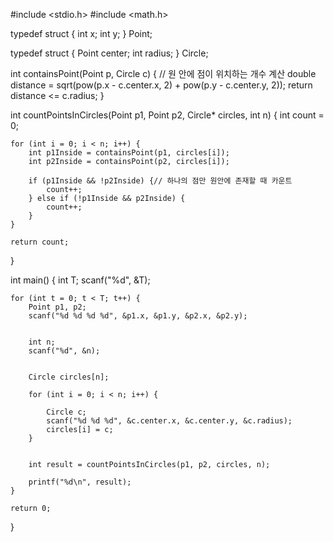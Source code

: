 #include <stdio.h>
#include <math.h>

typedef struct {
    int x;
    int y;
} Point;

typedef struct {
    Point center;
    int radius;
} Circle;

int containsPoint(Point p, Circle c) { // 원 안에 점이 위치하는 개수 계산
    double distance = sqrt(pow(p.x - c.center.x, 2) + pow(p.y - c.center.y, 2));
    return distance <= c.radius;
}

int countPointsInCircles(Point p1, Point p2, Circle* circles, int n) {
    int count = 0;
    
    for (int i = 0; i < n; i++) {
        int p1Inside = containsPoint(p1, circles[i]);
        int p2Inside = containsPoint(p2, circles[i]);
        
        if (p1Inside && !p2Inside) {// 하나의 점만 원안에 존재할 때 카운트
            count++;
        } else if (!p1Inside && p2Inside) {
            count++;
        }
    }
    
    return count;
}

int main() {
    int T;
    scanf("%d", &T);
    
    for (int t = 0; t < T; t++) {
        Point p1, p2;
        scanf("%d %d %d %d", &p1.x, &p1.y, &p2.x, &p2.y);
        
  
        int n;
        scanf("%d", &n);
        

        Circle circles[n];
        
        for (int i = 0; i < n; i++) {

            Circle c;
            scanf("%d %d %d", &c.center.x, &c.center.y, &c.radius);
            circles[i] = c;
        }
        
      
        int result = countPointsInCircles(p1, p2, circles, n);
        
        printf("%d\n", result);
    }
    
    return 0;
}
